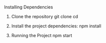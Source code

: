 Installing Dependencies

1. Clone the repository
   git clone <repository-url>
   cd <project-directory>
  
2. Install the project dependencies: 
   npm install
  
3. Running the Project
   npm start